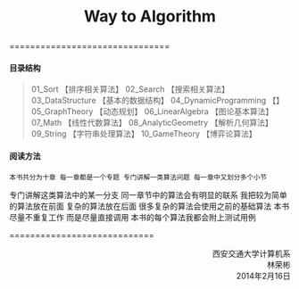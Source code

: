 # <p align="center">Way to Algorithm</p>

===============================

#### 目录结构
>	01_Sort 【排序相关算法】
>	02_Search 【搜索相关算法】
>	03_DataStructure 【基本的数据结构】
>	04_DynamicProgramming 【】
>	05_GraphTheory 【动态规划】
>	06_LinearAlgebra 【图论基本算法】
>	07_Math 【线性代数算法】
>	08_AnalyticGeometry 【解析几何算法】
>	09_String 【字符串处理算法】
>	10_GameTheory 【博弈论算法】

#### 阅读方法                       
	
	本书共分为十章 每一章都是一个专题 专门讲解一类算法问题 每一章中又划分多个小节 
专门讲解这类算法中的某一分支 
	同一章节中的算法会有明显的联系 我把较为简单的算法放在前面 复杂的算法放在后面 
很多复杂的算法会使用之前的基础算法 本书尽量不重复工作 而是尽量直接调用 
	本书的每个算法我都会附上测试用例
	
	
============================
<p align="right">西安交通大学计算机系</br>林荣彬     </br>2014年2月16日</p>
